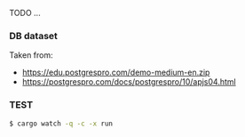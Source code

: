 
TODO ...

### DB dataset

Taken from:

* https://edu.postgrespro.com/demo-medium-en.zip
* https://postgrespro.com/docs/postgrespro/10/apjs04.html


### TEST

```sh
$ cargo watch -q -c -x run
```
